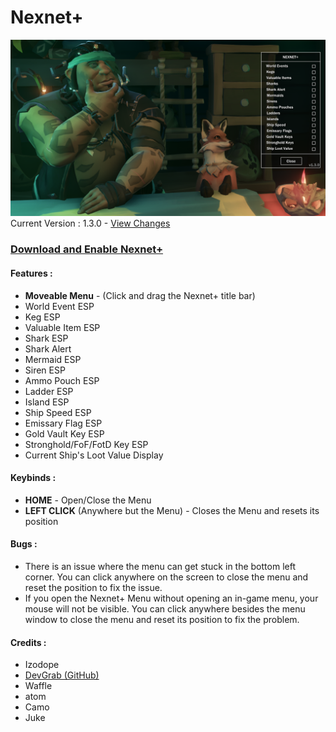 # Nexnet+ 

![alt text](https://github.com/Izoee/NexnetPlus/blob/main/Resources/display130.png?raw=true)  
Current Version : 1.3.0 - [View Changes](https://github.com/Izoee/NexnetPlus/blob/main/Resources/changelog.md)
### [Download and Enable Nexnet+](https://github.com/Izoee/NexnetPlus/blob/main/Resources/EnableNexnetPlus.md)

#### Features :
- **Moveable Menu** - (Click and drag the Nexnet+ title bar)
- World Event ESP
- Keg ESP
- Valuable Item ESP
- Shark ESP
- Shark Alert
- Mermaid ESP
- Siren ESP
- Ammo Pouch ESP
- Ladder ESP
- Island ESP
- Ship Speed ESP
- Emissary Flag ESP
- Gold Vault Key ESP
- Stronghold/FoF/FotD Key ESP
- Current Ship's Loot Value Display

#### Keybinds :
- **HOME** - Open/Close the Menu  
- **LEFT CLICK** (Anywhere but the Menu) - Closes the Menu and resets its position  

#### Bugs :  
- There is an issue where the menu can get stuck in the bottom left corner. You can click anywhere on the screen to close the menu and reset the position to fix the issue. 
- If you open the Nexnet+ Menu without opening an in-game menu, your mouse will not be visible. You can click anywhere besides the menu window to close the menu and reset its position to fix the problem.  
#### Credits :
  - Izodope
  - [DevGrab (GitHub)](https://github.com/dvGrab?tab=repositories)
  - Waffle
  - atom
  - Camo
  - Juke
